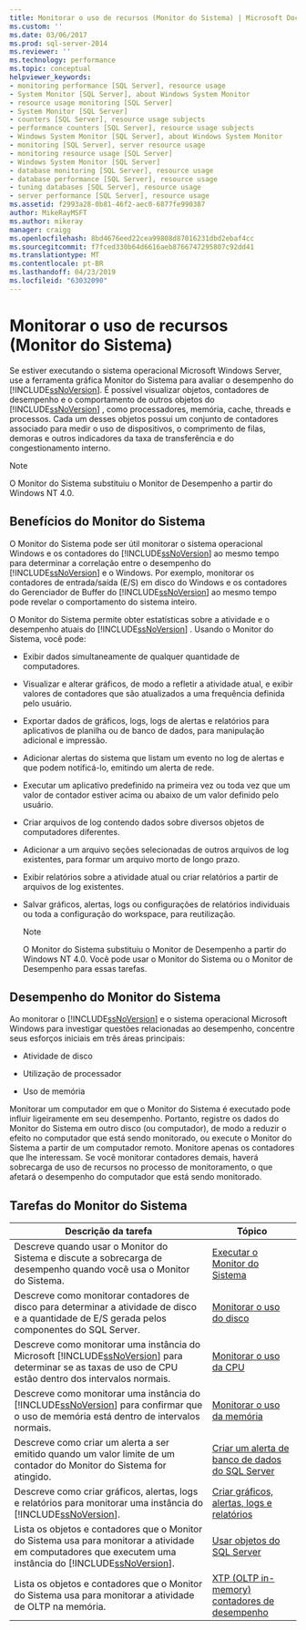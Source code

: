 ```yaml
---
title: Monitorar o uso de recursos (Monitor do Sistema) | Microsoft Docs
ms.custom: ''
ms.date: 03/06/2017
ms.prod: sql-server-2014
ms.reviewer: ''
ms.technology: performance
ms.topic: conceptual
helpviewer_keywords:
- monitoring performance [SQL Server], resource usage
- System Monitor [SQL Server], about Windows System Monitor
- resource usage monitoring [SQL Server]
- System Monitor [SQL Server]
- counters [SQL Server], resource usage subjects
- performance counters [SQL Server], resource usage subjects
- Windows System Monitor [SQL Server], about Windows System Monitor
- monitoring [SQL Server], server resource usage
- monitoring resource usage [SQL Server]
- Windows System Monitor [SQL Server]
- database monitoring [SQL Server], resource usage
- database performance [SQL Server], resource usage
- tuning databases [SQL Server], resource usage
- server performance [SQL Server], resource usage
ms.assetid: f2993a28-0b81-46f2-aec0-6877fe990387
author: MikeRayMSFT
ms.author: mikeray
manager: craigg
ms.openlocfilehash: 8bd4676eed22cea99808d87016231dbd2ebaf4cc
ms.sourcegitcommit: f7fced330b64d6616aeb8766747295807c92dd41
ms.translationtype: MT
ms.contentlocale: pt-BR
ms.lasthandoff: 04/23/2019
ms.locfileid: "63032090"
---
```

# <a name="monitor-resource-usage-system-monitor"></a>Monitorar o uso de recursos (Monitor do Sistema)
  Se estiver executando o sistema operacional Microsoft Windows Server, use a ferramenta gráfica Monitor do Sistema para avaliar o desempenho do [!INCLUDE[ssNoVersion](../../includes/ssnoversion-md.md)]. É possível visualizar objetos, contadores de desempenho e o comportamento de outros objetos do [!INCLUDE[ssNoVersion](../../includes/ssnoversion-md.md)] , como processadores, memória, cache, threads e processos. Cada um desses objetos possui um conjunto de contadores associado para medir o uso de dispositivos, o comprimento de filas, demoras e outros indicadores da taxa de transferência e do congestionamento interno.  
  
> [!NOTE]  
>  O Monitor do Sistema substituiu o Monitor de Desempenho a partir do Windows NT 4.0.  
  
## <a name="benefits-of-system-monitor"></a>Benefícios do Monitor do Sistema  
 O Monitor do Sistema pode ser útil monitorar o sistema operacional Windows e os contadores do [!INCLUDE[ssNoVersion](../../includes/ssnoversion-md.md)] ao mesmo tempo para determinar a correlação entre o desempenho do [!INCLUDE[ssNoVersion](../../includes/ssnoversion-md.md)] e o Windows. Por exemplo, monitorar os contadores de entrada/saída (E/S) em disco do Windows e os contadores do Gerenciador de Buffer do [!INCLUDE[ssNoVersion](../../includes/ssnoversion-md.md)] ao mesmo tempo pode revelar o comportamento do sistema inteiro.  
  
 O Monitor do Sistema permite obter estatísticas sobre a atividade e o desempenho atuais do [!INCLUDE[ssNoVersion](../../includes/ssnoversion-md.md)] . Usando o Monitor do Sistema, você pode:  
  
-   Exibir dados simultaneamente de qualquer quantidade de computadores.  
  
-   Visualizar e alterar gráficos, de modo a refletir a atividade atual, e exibir valores de contadores que são atualizados a uma frequência definida pelo usuário.  
  
-   Exportar dados de gráficos, logs, logs de alertas e relatórios para aplicativos de planilha ou de banco de dados, para manipulação adicional e impressão.  
  
-   Adicionar alertas do sistema que listam um evento no log de alertas e que podem notificá-lo, emitindo um alerta de rede.  
  
-   Executar um aplicativo predefinido na primeira vez ou toda vez que um valor de contador estiver acima ou abaixo de um valor definido pelo usuário.  
  
-   Criar arquivos de log contendo dados sobre diversos objetos de computadores diferentes.  
  
-   Adicionar a um arquivo seções selecionadas de outros arquivos de log existentes, para formar um arquivo morto de longo prazo.  
  
-   Exibir relatórios sobre a atividade atual ou criar relatórios a partir de arquivos de log existentes.  
  
-   Salvar gráficos, alertas, logs ou configurações de relatórios individuais ou toda a configuração do workspace, para reutilização.  
  
    > [!NOTE]  
    >  O Monitor do Sistema substituiu o Monitor de Desempenho a partir do Windows NT 4.0. Você pode usar o Monitor do Sistema ou o Monitor de Desempenho para essas tarefas.  
  
## <a name="system-monitor-performance"></a>Desempenho do Monitor do Sistema  
 Ao monitorar o [!INCLUDE[ssNoVersion](../../includes/ssnoversion-md.md)] e o sistema operacional Microsoft Windows para investigar questões relacionadas ao desempenho, concentre seus esforços iniciais em três áreas principais:  
  
-   Atividade de disco  
  
-   Utilização de processador  
  
-   Uso de memória  
  
 Monitorar um computador em que o Monitor do Sistema é executado pode influir ligeiramente em seu desempenho. Portanto, registre os dados do Monitor do Sistema em outro disco (ou computador), de modo a reduzir o efeito no computador que está sendo monitorado, ou execute o Monitor do Sistema a partir de um computador remoto. Monitore apenas os contadores que lhe interessam. Se você monitorar contadores demais, haverá sobrecarga de uso de recursos no processo de monitoramento, o que afetará o desempenho do computador que está sendo monitorado.  
  
## <a name="system-monitor-tasks"></a>Tarefas do Monitor do Sistema  
  
|Descrição da tarefa|Tópico|  
|----------------------|-----------|  
|Descreve quando usar o Monitor do Sistema e discute a sobrecarga de desempenho quando você usa o Monitor do Sistema.|[Executar o Monitor do Sistema](run-system-monitor.md)|  
|Descreve como monitorar contadores de disco para determinar a atividade de disco e a quantidade de E/S gerada pelos componentes do SQL Server.|[Monitorar o uso do disco](monitor-disk-usage.md)|  
|Descreve como monitorar uma instância do Microsoft [!INCLUDE[ssNoVersion](../../includes/ssnoversion-md.md)] para determinar se as taxas de uso de CPU estão dentro dos intervalos normais.|[Monitorar o uso da CPU](monitor-cpu-usage.md)|  
|Descreve como monitorar uma instância do [!INCLUDE[ssNoVersion](../../includes/ssnoversion-md.md)] para confirmar que o uso de memória está dentro de intervalos normais.|[Monitorar o uso da memória](monitor-memory-usage.md)|  
|Descreve como criar um alerta a ser emitido quando um valor limite de um contador do Monitor do Sistema for atingido.|[Criar um alerta de banco de dados do SQL Server](create-a-sql-server-database-alert.md)|  
|Descreve como criar gráficos, alertas, logs e relatórios para monitorar uma instância do [!INCLUDE[ssNoVersion](../../includes/ssnoversion-md.md)].|[Criar gráficos, alertas, logs e relatórios](create-charts-alerts-logs-and-reports.md)|  
|Lista os objetos e contadores que o Monitor do Sistema usa para monitorar a atividade em computadores que executem uma instância do [!INCLUDE[ssNoVersion](../../includes/ssnoversion-md.md)].|[Usar objetos do SQL Server](use-sql-server-objects.md)|  
|Lista os objetos e contadores que o Monitor do Sistema usa para monitorar a atividade de OLTP na memória.|[XTP &#40;OLTP in-memory&#41; contadores de desempenho](../../integration-services/performance/performance-counters.md)|  
  
  

